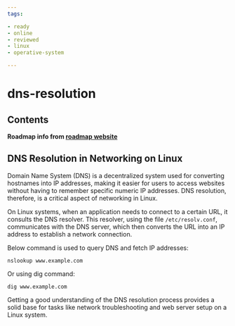 ```yaml
---
tags:

- ready
- online
- reviewed
- linux
- operative-system

---
```


# dns-resolution

## Contents


__Roadmap info from [roadmap website](https://roadmap.sh/linux/networking/dns-resolution)__

## DNS Resolution in Networking on Linux


Domain Name System (DNS) is a decentralized system used for converting hostnames into IP addresses, making it easier for users to access websites without having to remember specific numeric IP addresses. DNS resolution, therefore, is a critical aspect of networking in Linux.


On Linux systems, when an application needs to connect to a certain URL, it consults the DNS resolver. This resolver, using the file `/etc/resolv.conf`, communicates with the DNS server, which then converts the URL into an IP address to establish a network connection.


Below command is used to query DNS and fetch IP addresses:



```
nslookup www.example.com

```

Or using dig command:



```
dig www.example.com

```

Getting a good understanding of the DNS resolution process provides a solid base for tasks like network troubleshooting and web server setup on a Linux system.
